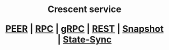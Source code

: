 <h1 align="center"> Crescent service
  
 [PEER](https://github.com/YTWOFUND/Crescent-service/blob/main/Crescent-peer.md)   |   [RPC](https://github.com/YTWOFUND/Crescent-service/blob/main/Crescent-RPC.md)   |   [gRPC](https://github.com/YTWOFUND/Crescent-service/blob/main/Crescent-gRPC.md)    |   [REST](https://github.com/YTWOFUND/Crescent-service/blob/main/Crescent-Rest.md)    |   [Snapshot](https://github.com/YTWOFUND/Crescent-service/blob/main/Snapshot.md)   |   [State-Sync](https://github.com/YTWOFUND/Crescent-service/blob/main/State-Sync.md)
